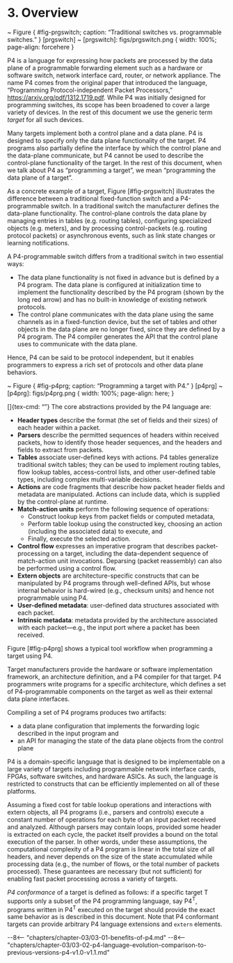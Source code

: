 # 3. Overview


\~ Figure { \#fig-prgswitch; caption: “Traditional switches
vs. programmable switches.” } \[prgswitch\] \~ \[prgswitch\]:
figs/prgswitch.png { width: 100%; page-align: forcehere }

P4 is a language for expressing how packets are processed by the data
plane of a programmable forwarding element such as a hardware or
software switch, network interface card, router, or network appliance.
The name P4 comes from the original paper that introduced the language,
“Programming Protocol-independent Packet Processors,”
<https://arxiv.org/pdf/1312.1719.pdf>. While P4 was initially designed
for programming switches, its scope has been broadened to cover a large
variety of devices. In the rest of this document we use the generic term
*target* for all such devices.

Many targets implement both a control plane and a data plane. P4 is
designed to specify only the data plane functionality of the target. P4
programs also partially define the interface by which the control plane
and the data-plane communicate, but P4 cannot be used to describe the
control-plane functionality of the target. In the rest of this document,
when we talk about P4 as “programming a target”, we mean “programming
the data plane of a target”.

As a concrete example of a target, Figure \[\#fig-prgswitch\]
illustrates the difference between a traditional fixed-function switch
and a P4-programmable switch. In a traditional switch the manufacturer
defines the data-plane functionality. The control-plane controls the
data plane by managing entries in tables (e.g. routing tables),
configuring specialized objects (e.g. meters), and by processing
control-packets (e.g. routing protocol packets) or asynchronous events,
such as link state changes or learning notifications.

A P4-programmable switch differs from a traditional switch in two
essential ways:

  - The data plane functionality is not fixed in advance but is defined
    by a P4 program. The data plane is configured at initialization time
    to implement the functionality described by the P4 program (shown by
    the long red arrow) and has no built-in knowledge of existing
    network protocols.
  - The control plane communicates with the data plane using the same
    channels as in a fixed-function device, but the set of tables and
    other objects in the data plane are no longer fixed, since they are
    defined by a P4 program. The P4 compiler generates the API that the
    control plane uses to communicate with the data plane.

Hence, P4 can be said to be protocol independent, but it enables
programmers to express a rich set of protocols and other data plane
behaviors.

\~ Figure { \#fig-p4prg; caption: “Programming a target with P4.” }
\[p4prg\] \~ \[p4prg\]: figs/p4prg.png { width: 100%; page-align: here;
}

\[\]{tex-cmd: “”} The core abstractions provided by the P4 language are:

  - **Header types** describe the format (the set of fields and their
    sizes) of each header within a packet.
  - **Parsers** describe the permitted sequences of headers within
    received packets, how to identify those header sequences, and the
    headers and fields to extract from packets.
  - **Tables** associate user-defined keys with actions. P4 tables
    generalize traditional switch tables; they can be used to implement
    routing tables, flow lookup tables, access-control lists, and other
    user-defined table types, including complex multi-variable
    decisions.
  - **Actions** are code fragments that describe how packet header
    fields and metadata are manipulated. Actions can include data, which
    is supplied by the control-plane at runtime.
  - **Match-action units** perform the following sequence of operations:
      - Construct lookup keys from packet fields or computed metadata,
      - Perform table lookup using the constructed key, choosing an
        action (including the associated data) to execute, and
      - Finally, execute the selected action.
  - **Control flow** expresses an imperative program that describes
    packet-processing on a target, including the data-dependent sequence
    of match-action unit invocations. Deparsing (packet reassembly) can
    also be performed using a control flow.
  - **Extern objects** are architecture-specific constructs that can be
    manipulated by P4 programs through well-defined APIs, but whose
    internal behavior is hard-wired (e.g., checksum units) and hence not
    programmable using P4.
  - **User-defined metadata**: user-defined data structures associated
    with each packet.
  - **Intrinsic metadata**: metadata provided by the architecture
    associated with each packet—e.g., the input port where a packet has
    been received.

Figure \[\#fig-p4prg\] shows a typical tool workflow when programming a
target using P4.

Target manufacturers provide the hardware or software implementation
framework, an architecture definition, and a P4 compiler for that
target. P4 programmers write programs for a specific architecture, which
defines a set of P4-programmable components on the target as well as
their external data plane interfaces.

Compiling a set of P4 programs produces two artifacts:

  - a data plane configuration that implements the forwarding logic
    described in the input program and
  - an API for managing the state of the data plane objects from the
    control plane

P4 is a domain-specific language that is designed to be implementable on
a large variety of targets including programmable network interface
cards, FPGAs, software switches, and hardware ASICs. As such, the
language is restricted to constructs that can be efficiently implemented
on all of these platforms.

Assuming a fixed cost for table lookup operations and interactions with
extern objects, all P4 programs (i.e., parsers and controls) execute a
constant number of operations for each byte of an input packet received
and analyzed. Although parsers may contain loops, provided some header
is extracted on each cycle, the packet itself provides a bound on the
total execution of the parser. In other words, under these assumptions,
the computational complexity of a P4 program is linear in the total size
of all headers, and never depends on the size of the state accumulated
while processing data (e.g., the number of flows, or the total number of
packets processed). These guarantees are necessary (but not sufficient)
for enabling fast packet processing across a variety of targets.

*P4 conformance* of a target is defined as follows: if a specific target
T supports only a subset of the P4 programming language, say
P4<sup>T</sup>, programs written in P4<sup>T</sup> executed on the
target should provide the exact same behavior as is described in this
document. Note that P4 conformant targets can provide arbitrary P4
language extensions and `extern` elements.

--8<-- "chapters/chapter-03/03-01-benefits-of-p4.md"
--8<-- "chapters/chapter-03/03-02-p4-language-evolution-comparison-to-previous-versions-p4-v1.0-v1.1.md"
